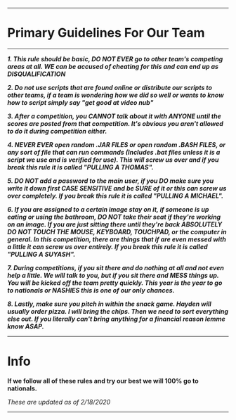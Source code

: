 ----------------------------------------------------------------------------------------------------------------------------------

# Primary Guidelines For Our Team

----------------------------------------------------------------------------------------------------------------------------------

***1. This rule should be basic, DO NOT EVER go to other team's competing areas at all. WE can be accused of cheating for this and can end up as DISQUALIFICATION***

***2. Do not use scripts that are found online or distribute our scripts to other teams, if a team is wondering how we did so well or wants to know how to script simply say "get good at video nub"***

***3. After a competition, you CANNOT talk about it with ANYONE until the scores are posted from that competition. It's obvious you aren't allowed to do it during competition either.***

***4. NEVER EVER open random .JAR FILES or open random .BASH FILES, or any sort of file that can run commands (Includes .bat files unless it is a script we use and is verified for use). This will screw us over and if you break this rule it is called "PULLING A THOMAS".***

***5. DO NOT add a password to the main user, if you DO make sure you write it down first CASE SENSITIVE and be SURE of it or this can screw us over completely. If you break this rule it is called "PULLING A MICHAEL".***

***6. If you are assigned to a certain image stay on it, if someone is up eating or using the bathroom, DO NOT take their seat if they're working on an image. If you are just sitting there until they're back ABSOLUTELY DO NOT TOUCH THE MOUSE, KEYBOARD, TOUCHPAD, or the computer in general. In this competition, there are things that if are even messed with a little it can screw us over entirely. If you break this rule it is called "PULLING A SUYASH".***

***7. During competitions, if you sit there and do nothing at all and not even help a little. We will talk to you, but if you sit there and MESS things up. You will be kicked off the team pretty quickly. This year is the year to go to nationals or NASHIES this is one of our only chances.***

***8. Lastly, make sure you pitch in within the snack game. Hayden will usually order pizza. I will bring the chips. Then we need to sort everything else out. If you literally can't bring anything for a financial reason lemme know ASAP.***

----------------------------------------------------------------------------------------------------------------------------------

# Info

**If we follow all of these rules and try our best we will 100% go to nationals.**

*These are updated as of 2/18/2020*

----------------------------------------------------------------------------------------------------------------------------------
